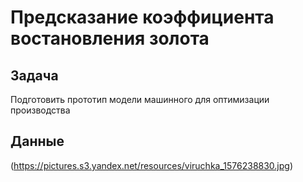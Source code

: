 # Предсказание коэффициента востановления золота

## Задача

Подготовить прототип модели машинного для оптимизации производства

## Данные

(https://pictures.s3.yandex.net/resources/viruchka_1576238830.jpg)
